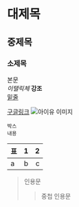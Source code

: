 # 대제목
## 중제목
### 소제목
본문 <br>
*이탤릭체* **강조** <br>
<u> 밑줄 </u> <br>

[구글링크](http://google.com)
![아이유 이미지](http://img.hani.co.kr/imgdb/resize/2015/1106/144671413868_20151106.JPG)

```
박스
내용
```

표 | 1 | 2
---|:---:|---:
a| b | c

> 인용문
>> 중첩 인용문
